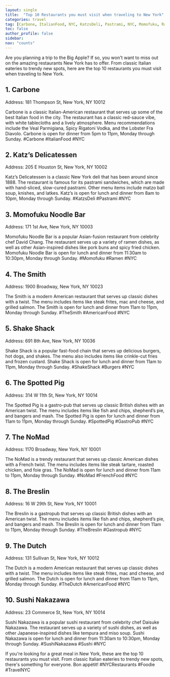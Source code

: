```yaml
---
layout: single
title:  "Top 10 Restaurants you must visit when traveling to New York"
categories: travel
tag: [Carbone, ItalianFood, NYC, KatzsDeli, Pastrami, NYC, Momofuku, Ramen, NYC, TheSmith, AmericanFood, NYC, ShakeShack, Burgers, NYC, SpottedPig, GastroPub, NYC, NoMad, FrenchFood, NYC, TheBreslin, Gastropub, NYC, TheDutch, AmericanFood, NYC, SushiNakazawa, Sushi, NYC, NYCRestaurants, Foodie, TravelNYC]
toc: false
author_profile: false
sidebar:
nav: "counts"
---
```

Are you planning a trip to the Big Apple? If so, you won't want to miss out on the amazing restaurants New York has to offer. From classic Italian eateries to trendy new spots, here are the top 10 restaurants you must visit when traveling to New York.

## 1. Carbone
Address: 181 Thompson St, New York, NY 10012

Carbone is a classic Italian-American restaurant that serves up some of the best Italian food in the city. The restaurant has a classic red-sauce vibe, with white tablecloths and a lively atmosphere. Menu recommendations include the Veal Parmigiana, Spicy Rigatoni Vodka, and the Lobster Fra Diavolo. Carbone is open for dinner from 5pm to 11pm, Monday through Sunday. #Carbone #ItalianFood #NYC

## 2. Katz’s Delicatessen
Address: 205 E Houston St, New York, NY 10002

Katz’s Delicatessen is a classic New York deli that has been around since 1888. The restaurant is famous for its pastrami sandwiches, which are made with hand-sliced, slow-cured pastrami. Other menu items include matzo ball soup, knishes, and latkes. Katz’s is open for lunch and dinner from 8am to 10pm, Monday through Sunday. #KatzsDeli #Pastrami #NYC

## 3. Momofuku Noodle Bar
Address: 171 1st Ave, New York, NY 10003

Momofuku Noodle Bar is a popular Asian-fusion restaurant from celebrity chef David Chang. The restaurant serves up a variety of ramen dishes, as well as other Asian-inspired dishes like pork buns and spicy fried chicken. Momofuku Noodle Bar is open for lunch and dinner from 11:30am to 10:30pm, Monday through Sunday. #Momofuku #Ramen #NYC

## 4. The Smith
Address: 1900 Broadway, New York, NY 10023

The Smith is a modern American restaurant that serves up classic dishes with a twist. The menu includes items like steak frites, mac and cheese, and grilled salmon. The Smith is open for lunch and dinner from 11am to 11pm, Monday through Sunday. #TheSmith #AmericanFood #NYC

## 5. Shake Shack
Address: 691 8th Ave, New York, NY 10036

Shake Shack is a popular fast-food chain that serves up delicious burgers, hot dogs, and shakes. The menu also includes items like crinkle-cut fries and frozen custard. Shake Shack is open for lunch and dinner from 11am to 11pm, Monday through Sunday. #ShakeShack #Burgers #NYC

## 6. The Spotted Pig
Address: 314 W 11th St, New York, NY 10014

The Spotted Pig is a gastro-pub that serves up classic British dishes with an American twist. The menu includes items like fish and chips, shepherd’s pie, and bangers and mash. The Spotted Pig is open for lunch and dinner from 11am to 11pm, Monday through Sunday. #SpottedPig #GastroPub #NYC

## 7. The NoMad
Address: 1170 Broadway, New York, NY 10001

The NoMad is a trendy restaurant that serves up classic American dishes with a French twist. The menu includes items like steak tartare, roasted chicken, and foie gras. The NoMad is open for lunch and dinner from 11am to 11pm, Monday through Sunday. #NoMad #FrenchFood #NYC

## 8. The Breslin
Address: 16 W 29th St, New York, NY 10001

The Breslin is a gastropub that serves up classic British dishes with an American twist. The menu includes items like fish and chips, shepherd’s pie, and bangers and mash. The Breslin is open for lunch and dinner from 11am to 11pm, Monday through Sunday. #TheBreslin #Gastropub #NYC

## 9. The Dutch
Address: 131 Sullivan St, New York, NY 10012

The Dutch is a modern American restaurant that serves up classic dishes with a twist. The menu includes items like steak frites, mac and cheese, and grilled salmon. The Dutch is open for lunch and dinner from 11am to 11pm, Monday through Sunday. #TheDutch #AmericanFood #NYC

## 10. Sushi Nakazawa
Address: 23 Commerce St, New York, NY 10014

Sushi Nakazawa is a popular sushi restaurant from celebrity chef Daisuke Nakazawa. The restaurant serves up a variety of sushi dishes, as well as other Japanese-inspired dishes like tempura and miso soup. Sushi Nakazawa is open for lunch and dinner from 11:30am to 10:30pm, Monday through Sunday. #SushiNakazawa #Sushi #NYC

If you're looking for a great meal in New York, these are the top 10 restaurants you must visit. From classic Italian eateries to trendy new spots, there's something for everyone. Bon appétit! #NYCRestaurants #Foodie #TravelNYC